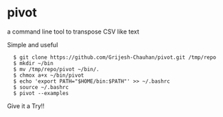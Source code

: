 # pivot
a command line tool to transpose CSV like text

Simple and useful

```
  $ git clone https://github.com/Grijesh-Chauhan/pivot.git /tmp/repo
  $ mkdir ~/bin
  $ mv /tmp/repo/pivot ~/bin/.
  $ chmox a+x ~/bin/pivot
  $ echo 'export PATH="$HOME/bin:$PATH"' >> ~/.bashrc
  $ source ~/.bashrc 
  $ pivot --examples
```

Give it a Try!!
